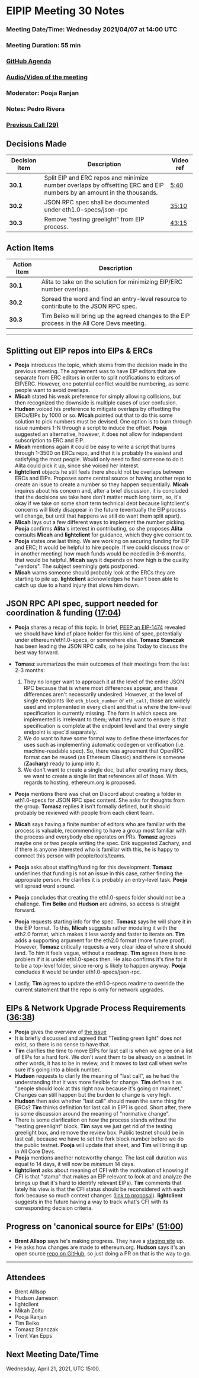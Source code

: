 # EIPIP Meeting 30 Notes 

### Meeting Date/Time: Wednesday 2021/04/07 at 14:00 UTC 
### Meeting Duration:  55 min 
### [GitHub Agenda](https://github.com/ethereum-cat-herders/EIPIP/issues/62) 
### [Audio/Video of the meeting](https://youtu.be/FdCeXxok2Fw) 
### Moderator: Pooja Ranjan
### Notes: Pedro Rivera 
### [Previous Call (29)](https://github.com/ethereum-cat-herders/EIPIP/blob/master/All%20EIPIP%20Meetings/Meeting%20029.md)

## Decisions Made

| Decision Item | Description | Video ref |
| ------------- | ----------- | --------- |
| **30.1**      | Split EIP and ERC repos and minimize number overlaps by offsetting ERC and EIP numbers by an amount in the thousands. | [5:40](https://youtu.be/FdCeXxok2Fw?t=340) |     
| **30.2**      | JSON RPC spec shall be documented under eth1.0-specs/json-rpc | [35:10](https://youtu.be/FdCeXxok2Fw?t=2110) | 
| **30.3**      | Remove "testing greelight" from EIP process. | [43:15](https://youtu.be/FdCeXxok2Fw?t=2595)  | 

## Action Items

| Action Item | Description |
| ------------| ----------- |
| **30.1**    | Alita to take on the solution for minimizing EIP/ERC number overlaps.|
| **30.2**    | Spread the word and find an entry-level resource to contiribute to the JSON RPC spec.|
| **30.3**    | Tim Beiko will bring up the agreed changes to the EIP process in the All Core Devs meeting.|
-----------------------------

## Splitting out EIP repos into EIPs & ERCs

* **Pooja** introduces the topic, which stems from the decision made in the previous meeting. The agreement was to have EIP editors that are separate from ERC editors in order to split notifications to editors of EIP/ERC. However, one potential conflict would be numbering, as some people want to avoid overlaps.
* **Micah** stated his weak preference for simply allowing collisions, but then recognized the downside is multiple cases of user confusion. 
* **Hudson** voiced his preference to mitigate overlaps by offsetting the ERCs/EIPs by 1000 or so. **Micah** pointed out that to do this some solution to pick numbers must be devised. One option is to burn through issue numbers 1-N through a script to induce the offset. **Pooja** suggested an alternative, however, it does not allow for independent subscription to ERC and EIP. 
* **Micah** mentions again it could be easy to write a script that burns through 1-3500 on ERCs repo, and that it is probably the easiest and satisfying the most people. Would only need to find someone to do it. Alita could pick it up, since she voiced her interest.
* **lightclient** objects he still feels there should not be overlaps between ERCs and EIPs. Proposes some central source or having another repo to create an issue to create a number so they happen sequentially. **Micah** inquires about his concern and, after a brief discussion, it is concluded that the decisions we take here don't matter much long term, so, it's okay if we take on some short term technical debt because lightclient's concerns will likely disappear in the future (eventually the EIP process will change, but until that happens we still do want them split apart).
* **Micah** lays out a few different ways to implement the number picking. **Pooja** confirms **Alita**'s interest in contributing, so she proposes **Alita** consults **Micah** and **lightclient** for guidance, which they give consent to.
* **Pooja** states one last thing. We are working on securing funding for EIP and ERC; It would be helpful to hire people. If we could discuss (now or in another meeting) how much funds would be needed in 3-6 months, that would be helpful. **Micah** says it depends on how high is the quality "vendors". The subject seemingly gets postponed.
* **Micah** warns someone should probably look at the ERCs they are starting to pile up. **lightclient** acknowledges he hasn't been able to catch up due to a hand injury that slows him down.

## JSON RPC API spec, support needed for coordination & funding ([17:04](https://youtu.be/FdCeXxok2Fw?t=1024))

* **Pooja** shares a recap of this topic. In brief, [PEEP an EIP-1474](https://youtu.be/fxhXsg9g4nc) revealed we should have kind of place holder for this kind of spec, potentially under ethereum/eth1.0-specs, or somewhere else. **Tomasz Stanczak** has been leading the JSON RPC calls, so he joins Today to discuss the best way forward.
* **Tomasz** summarizes the main outcomes of their meetings from the last 2-3 months: 
	1. They no longer want to approach it at the level of the entire JSON RPC because that is where most differences appear, and these differences aren't necessarily undesired. However, at the level of single endpoints like `eth_block_number` or `eth_call`, those are widely used and implemented in every client and that is where the low-level specification is currently missing. The form in which specs are implemented is irrelevant to them; what they want to ensure is that specification is complete at the endpoint level and that every single endpoint is spec'd separately. 
	2. We do want to have some formal way to define these interfaces for uses such as implementing automatic codegen or verification (i.e. machine-readable spec). So, there was agreement that OpenRPC format can be reused (as Ethereum Classic) and there is someone (**Zachary**) ready to jump into it. 
	3. We don't want to create a single doc, but after creating many docs, we want to create a single list that references all of those. With regards to hosting, ethereum.org is proposed. 

* **Pooja** mentions there was chat on Discord about creating a folder in eth1.0-specs for JSON RPC spec content. She asks for thoughts from the group. **Tomasz** replies it isn't formally defined, but it should probably be reviewed with people from each client team. 
* **Micah** says having a finite number of editors who are familiar with the process is valuable, recommending to have a group most familiar with the process and everybody else operates on PRs. **Tomasz** agrees maybe one or two people writing the spec. Erik suggested Zachary, and if there is anyone interested who is familiar with this, he is happy to connect this person with people/tools/teams.
* **Pooja** asks about staffing/funding for this development. **Tomasz** underlines that funding is not an issue in this case, rather finding the appropiate person. He clarifies it is probably an entry-level task. **Pooja** will spread word around. 
* **Pooja** concludes that creating the eth1.0-specs folder should not be a challenge. **Tim Beiko** and **Hudson** are admins, so access is straight forward. 
* **Pooja** requests starting info for the spec. **Tomasz** says he will share it in the EIP format. To this, **Micah** suggests rather modeling it with the eth2.0 format, which makes it less wordy and faster to iterate on. **Tim** adds a supporting argument for the eth2.0 format (more future proof). However, **Tomasz** critically requests a  very clear idea of where it should land. To him it feels vague, without a roadmap. **Tim** agrees there is no problem if it is under eth1.0-specs then. He also confirms it's fine for it to be a top-level folder, since re-org is likely to happen anyway. **Pooja** concludes it would be under eth1.0-specs/json-rpc.
* Lastly, **Tim** agrees to update the eth1.0-specs readme to override the current statement that the repo is only for network upgrades.

## EIPs & Network Upgrade Process Requirements ([36:38](https://youtu.be/FdCeXxok2Fw?t=2199))

* **Pooja** gives the overview of [the issue](https://github.com/ethereum/pm/issues/264#issuecomment-814337690)
* It is briefly discussed and agreed that "Testing green light" does not exist, so there is no sense to have that.
* **Tim** clarifies the time to move EIPs for last call is when we agree on a list of EIPs for a hard fork. We don't want them to be already on a testnet. In other words, it has to be in review, and it moves to last call when we're sure it's going into a block number.
* **Hudson** requests to clarify the meaning of "last call", as he had the understanding that it was more flexible for change. **Tim** defines it as "people should look at this right now because it's going on mainnet." Changes can still happen but the burden to change is very high.
* **Hudson** then asks whether "last call" should mean the same thing for ERCs? **Tim** thinks definition for last call in EIP1 is good. Short after, there is some discussion around the meaning of "normative change".
* There is some clarification on how the process stands without the "testing greenlight" block. **Tim** says we just get rid of the testing greelight box, and remove the review box. Public testnet should be in last call, because we have to set the fork block number before we do the public testnet. **Pooja** will update that sheet, and **Tim** will bring it up in All Core Devs.
* **Pooja** mentions another noteworthy change. The last call duration was equal to 14 days, it will now be _minimum_ 14 days.
* **lightclient** asks about meaning of CFI with the motivation of knowing if CFI is that "stamp" that makes an EIP relevant to look at and analyze (he brings up that it's hard to identify relevant EIPs). **Tim** comments that lately his view is that the CFI status should be reconsidered with each fork because so much context changes ([link to proposal](https://github.com/ethereum/pm/issues/295)). **lightclient** suggests in the future having a way to track what's CFI with its corresponding decision criteria. 


## Progress on 'canonical source for EIPs' ([51:00](https://youtu.be/FdCeXxok2Fw?t=3060))

* **Brent Allsop** says he's making progress. They have a [staging site](https://eips_staging.canonizer.com/) up.
* He asks how changes are made to ethereum.org. **Hudson** says it's an open source [repo on GitHub](https://github.com/ethereum/ethereum-org-website/), so just doing a PR on that is the way to go.

-----------------

## Attendees 
- Brent Alllsop
- Hudson Jameson
- lightclient
- Mikah Zoltu
- Pooja Ranjan
- Tim Beiko
- Tomasz Stanczak
- Trent Van Epps

## Next Meeting Date/Time

Wednesday, April 21, 2021, UTC 15:00.
